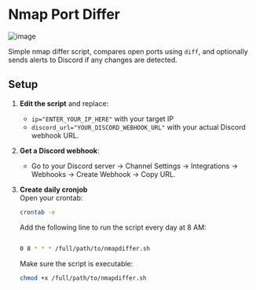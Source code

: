 # Nmap Port Differ
![image](https://github.com/user-attachments/assets/1f7668cf-f22b-4e5d-affc-ee5d99ee3684)

Simple nmap differ script, compares open ports using `diff`, and optionally sends alerts to Discord if any changes are detected.

## Setup

1. **Edit the script** and replace:
   - `ip="ENTER_YOUR_IP_HERE"` with your target IP
   - `discord_url="YOUR_DISCORD_WEBHOOK_URL"` with your actual Discord webhook URL.

2. **Get a Discord webhook**:
   - Go to your Discord server → Channel Settings → Integrations → Webhooks → Create Webhook → Copy URL.

3. **Create daily cronjob**  
   Open your crontab:
   ```bash
   crontab -e
   ```
   Add the following line to run the script every day at 8 AM:
   ```bash
   
   0 8 * * * /full/path/to/nmapdiffer.sh
   ```
   Make sure the script is executable:
   ```bash
   chmod +x /full/path/to/nmapdiffer.sh
   ```

